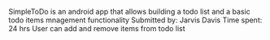 SimpleToDo is an android app that allows building a todo list and a basic todo items mnagement functionality
Submitted by: Jarvis Davis
Time spent: 24 hrs
User can add and remove items from todo list
